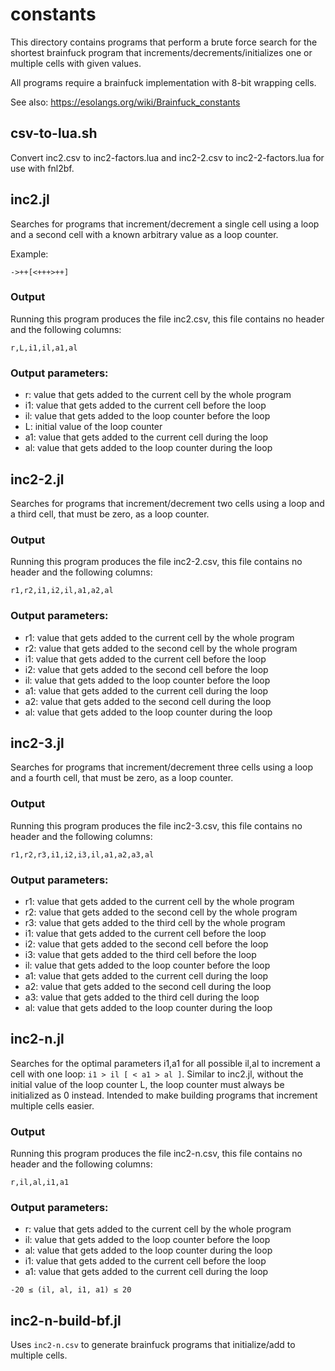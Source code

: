 # constants
This directory contains programs that perform a brute force search for the shortest brainfuck program that increments/decrements/initializes one or multiple cells with given values.

All programs require a brainfuck implementation with 8-bit wrapping cells.

See also: https://esolangs.org/wiki/Brainfuck_constants

## csv-to-lua.sh
Convert inc2.csv to inc2-factors.lua and inc2-2.csv to inc2-2-factors.lua for use with fnl2bf.

## inc2.jl
Searches for programs that increment/decrement a single cell using a loop and a second cell with a known arbitrary value as a loop counter.

Example:
```
->++[<+++>++]
```

### Output
Running this program produces the file inc2.csv, this file contains no header and the following columns:
```
r,L,i1,il,a1,al
```

### Output parameters:
- r: value that gets added to the current cell by the whole program
- i1: value that gets added to the current cell before the loop
- il: value that gets added to the loop counter before the loop
- L: initial value of the loop counter
- a1: value that gets added to the current cell during the loop
- al: value that gets added to the loop counter during the loop


## inc2-2.jl
Searches for programs that increment/decrement two cells using a loop and a third cell, that must be zero, as a loop counter. 

### Output
Running this program produces the file inc2-2.csv, this file contains no header and the following columns:
```
r1,r2,i1,i2,il,a1,a2,al
```

### Output parameters:
- r1: value that gets added to the current cell by the whole program
- r2: value that gets added to the second cell by the whole program
- i1: value that gets added to the current cell before the loop
- i2: value that gets added to the second cell before the loop
- il: value that gets added to the loop counter before the loop
- a1: value that gets added to the current cell during the loop
- a2: value that gets added to the second cell during the loop
- al: value that gets added to the loop counter during the loop

## inc2-3.jl
Searches for programs that increment/decrement three cells using a loop and a fourth cell, that must be zero, as a loop counter. 

### Output
Running this program produces the file inc2-3.csv, this file contains no header and the following columns:
```
r1,r2,r3,i1,i2,i3,il,a1,a2,a3,al
```

### Output parameters:
- r1: value that gets added to the current cell by the whole program
- r2: value that gets added to the second cell by the whole program
- r3: value that gets added to the third cell by the whole program
- i1: value that gets added to the current cell before the loop
- i2: value that gets added to the second cell before the loop
- i3: value that gets added to the third cell before the loop
- il: value that gets added to the loop counter before the loop
- a1: value that gets added to the current cell during the loop
- a2: value that gets added to the second cell during the loop
- a3: value that gets added to the third cell during the loop
- al: value that gets added to the loop counter during the loop

## inc2-n.jl
Searches for the optimal parameters i1,a1 for all possible il,al to increment a cell with one loop: `i1 > il [ < a1 > al ]`.
Similar to inc2.jl, without the initial value of the loop counter L, the loop counter must always be initialized as 0 instead.
Intended to make building programs that increment multiple cells easier.

### Output
Running this program produces the file inc2-n.csv, this file contains no header and the following columns:
```
r,il,al,i1,a1
```

### Output parameters:
- r: value that gets added to the current cell by the whole program
- il: value that gets added to the loop counter before the loop
- al: value that gets added to the loop counter during the loop
- i1: value that gets added to the current cell before the loop
- a1: value that gets added to the current cell during the loop

```
-20 ≤ (il, al, i1, a1) ≤ 20
```

## inc2-n-build-bf.jl
Uses `inc2-n.csv` to generate brainfuck programs that initialize/add to multiple cells.
